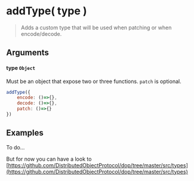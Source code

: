 # addType( type )

> Adds a custom type that will be used when patching or when encode/decode.

## Arguments

#### type `Object`

Must be an object that expose two or three functions. `patch` is optional.

```js
addType({ 
    encode: ()=>{},
    decode: ()=>{},
    patch: ()=>{}
})
```


## Examples

To do...

But for now you can have a look to [https://github.com/DistributedObjectProtocol/dop/tree/master/src/types](https://github.com/DistributedObjectProtocol/dop/tree/master/src/types)
